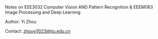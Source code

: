 Notes on EEE3032 Computer Vision AND Pattern Recognition & EEEM063 Image Processing and Deep Learning

Author: Yi Zhou

Contact: zhouyi1023@tju.edu.cn